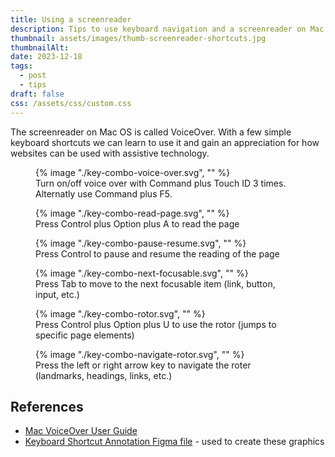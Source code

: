 ```yaml
---
title: Using a screenreader
description: Tips to use keyboard navigation and a screenreader on Mac OS
thumbnail: assets/images/thumb-screenreader-shortcuts.jpg
thumbnailAlt: 
date: 2023-12-18
tags:
  - post
  - tips
draft: false
css: /assets/css/custom.css
---
```


The screenreader on Mac OS is called VoiceOver. With a few simple keyboard shortcuts we can learn to use it and gain an appreciation for how websites can be used with assistive technology.

<div class="custom-size-images">
<figure>
  {% image "./key-combo-voice-over.svg", ""  %}
  <figcaption>Turn on/off voice over with Command plus Touch ID 3 times. Alternatly use Command plus F5.</figcaption>
</figure>
<figure>
  {% image "./key-combo-read-page.svg", ""  %}
  <figcaption>Press Control plus Option plus A to read the page</figcaption>
</figure>
<figure>
  {% image "./key-combo-pause-resume.svg", ""  %}
  <figcaption>Press Control to pause and resume the reading of the page</figcaption>
</figure>
<figure>
  {% image "./key-combo-next-focusable.svg", ""  %}
  <figcaption>Press Tab to move to the next focusable item (link, button, input, etc.)</figcaption>
</figure>
<figure>
  {% image "./key-combo-rotor.svg", ""  %}
  <figcaption>Press Control plus Option plus U to use the rotor (jumps to specific page elements)</figcaption>
</figure>
<figure>
  {% image "./key-combo-navigate-rotor.svg", ""  %}
  <figcaption>Press the left or right arrow key to navigate the roter (landmarks, headings, links, etc.)</figcaption>
</figure>
</figure>
</div>

## References
- [Mac VoiceOver User Guide](https://support.apple.com/guide/voiceover/get-started-vo4be8816d70/10/mac/14.0)
- [Keyboard Shortcut Annotation Figma file](https://www.figma.com/community/file/972073773043162119/keyboard-shortcut-annotation) - used to create these graphics